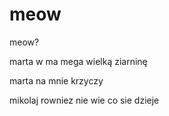 # meow
meow?

marta w ma mega wielką ziarninę

marta na mnie krzyczy

mikolaj rowniez nie wie co sie dzieje
